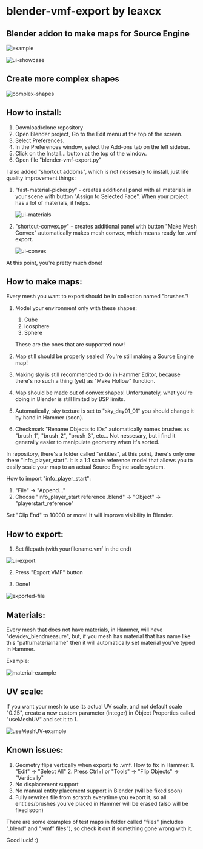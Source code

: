 # blender-vmf-export by leaxcx
## Blender addon to make maps for Source Engine

![example](https://github.com/leaxcx/blender-vmf-export/assets/172221284/cd51ab54-43ab-44c2-afdd-36ca676b6cbd)

![ui-showcase](https://github.com/user-attachments/assets/0a4a5c43-6aa3-4710-9511-ae2669a822ff)


## Create more complex shapes

![complex-shapes](https://github.com/leaxcx/blender-vmf-export/assets/172221284/6b565c32-1b5a-44e2-b225-2cbda0232b24)
  

## How to install:
  1. Download/clone repository
  2. Open Blender project, Go to the Edit menu at the top of the screen.
  3. Select Preferences.
  4. In the Preferences window, select the Add-ons tab on the left sidebar.
  5. Click on the Install... button at the top of the window.
  6. Open file "blender-vmf-export.py"

  I also added "shortcut addoms", which is not nessesary to install, just life quality improvement things:
  1. "fast-material-picker.py" - creates additional panel with all materials in your scene with button "Assign to Selected Face". When your project has a lot of materials, it helps.

     ![ui-materials](https://github.com/user-attachments/assets/098097e9-18d2-4d89-9bb4-6d475afe5801)

  
  3. "shortcut-convex.py" - creates additional panel with button "Make Mesh Convex" automatically makes mesh convex, which means ready for .vmf export.

     ![ui-convex](https://github.com/user-attachments/assets/20866d4a-ad9b-41a6-96bc-85bac909361a)


  At this point, you're pretty much done!

## How to make maps:
  Every mesh you want to export should be in collection named "brushes"!
  1. Model your environment only with these shapes:
     1. Cube
     2. Icosphere
     3. Sphere
        
     These are the ones that are supported now!
  2. Map still should be properly sealed! You're still making a Source Engine map!
  3. Making sky is still recommended to do in Hammer Editor, because there's no such a thing (yet) as "Make Hollow" function.
  4. Map should be made out of convex shapes! Unfortunately, what you're doing in Blender is still limited by BSP limits.
  5. Automatically, sky texture is set to "sky_day01_01" you should change it by hand in Hammer (soon).
  6. Checkmark "Rename Objects to IDs" automatically names brushes as "brush_1", "brush_2", "brush_3", etc... Not nessesary, but i find it generally easier to manipulate geometry when it's sorted.

In repository, there's a folder called "entities", at this point, there's only one there "info_player_start". It is a 1:1 scale reference model that allows you to easily scale your map to an actual Source Engine scale system.

  How to import "info_player_start":
   1. "File" -> "Append..."
   2. Choose "info_player_start reference
.blend" -> "Object" -> "playerstart_reference"

Set "Clip End" to 10000 or more! It will improve visibility in Blender.

## How to export:
  1. Set filepath (with yourfilename.vmf in the end)
     
![ui-export](https://github.com/user-attachments/assets/a44f90e5-3924-4133-8c2f-16e6760bf2df)

  2. Press "Export VMF" button

  3. Done!

![exported-file](https://github.com/leaxcx/blender-vmf-export/assets/172221284/a542f7be-d7c0-4633-83cc-da067d3f6e7c)

## Materials:
  Every mesh that does not have materials, in Hammer, will have "dev/dev_blendmeasure", but, if you mesh has material that has name like this "path/materialname" then it will automatically set material you've typed in Hammer.
  
  Example:

  ![material-example](https://github.com/leaxcx/blender-vmf-export/assets/172221284/749db8f1-423a-4cd5-b4fb-90f7cae7f265)

## UV scale:
  If you want your mesh to use its actual UV scale, and not default scale "0.25", create a new custom parameter (integer) in Object Properties called "useMeshUV" and set it to 1.

  ![useMeshUV-example](https://github.com/leaxcx/blender-vmf-export/assets/172221284/88084ec1-99fb-4ea9-b4d2-466caec2ff10)

## Known issues:
  1. Geometry flips vertically when exports to .vmf. 
    How to fix in Hammer:
    1. "Edit" -> "Select All"
    2. Press Ctrl+I or "Tools" -> "Flip Objects" -> "Vertically"
  2. No displacement support 
  3. No manual entity placement support in Blender (will be fixed soon)
  4. Fully rewrites file from scratch everytime you export it, so all entities/brushes you've placed in Hammer will be erased (also will be fixed soon)

There are some examples of test maps in folder called "files" (includes ".blend" and ".vmf" files"), so check it out if something gone wrong with it.

Good luck! :)


